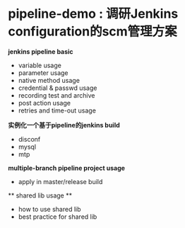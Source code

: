 # pipeline-demo : 调研Jenkins configuration的scm管理方案
**jenkins pipeline basic**
  * variable usage
  * parameter usage
  * native method usage
  * credential & passwd usage
  * recording test and archive
  * post action usage
  * retries and time-out usage

**实例化一个基于pipeline的jenkins build**
  * disconf
  * mysql
  * mtp

**multiple-branch pipeline project usage**
  * apply in master/release build

** shared lib usage **
  * how to use shared lib
  * best practice for shared lib

